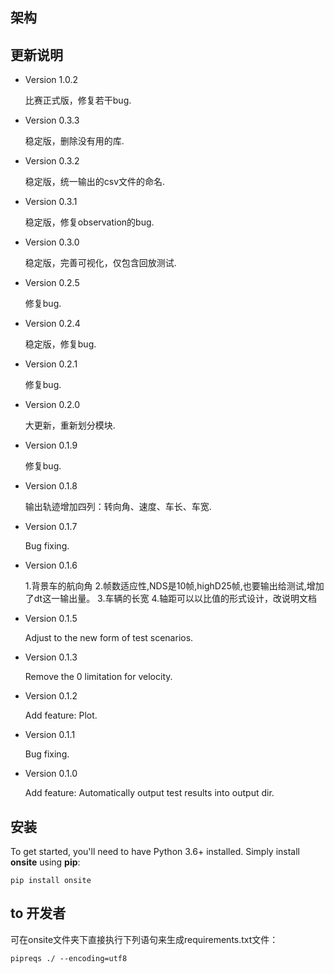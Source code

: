 ## 架构


## 更新说明
- Version 1.0.2

    比赛正式版，修复若干bug.

- Version 0.3.3

    稳定版，删除没有用的库.

- Version 0.3.2

    稳定版，统一输出的csv文件的命名.

- Version 0.3.1

    稳定版，修复observation的bug.

- Version 0.3.0

    稳定版，完善可视化，仅包含回放测试.

- Version 0.2.5

    修复bug.

- Version 0.2.4

    稳定版，修复bug.

- Version 0.2.1

    修复bug.
    
- Version 0.2.0

    大更新，重新划分模块.

- Version 0.1.9

    修复bug.

- Version 0.1.8

    输出轨迹增加四列：转向角、速度、车长、车宽.

- Version 0.1.7

    Bug fixing.

- Version 0.1.6

    1.背景车的航向角
    2.帧数适应性,NDS是10帧,highD25帧,也要输出给测试,增加了dt这一输出量。
    3.车辆的长宽
    4.轴距可以以比值的形式设计，改说明文档
    
- Version 0.1.5

    Adjust to the new form of test scenarios.

- Version 0.1.3

    Remove the 0 limitation for velocity.

- Version 0.1.2

    Add feature: Plot.

- Version 0.1.1

    Bug fixing.

- Version 0.1.0

    Add feature: Automatically output test results into output dir.


## 安装
To get started, you'll need to have Python 3.6+ installed. Simply install **onsite**  using **pip**:

`pip install onsite`

## to 开发者
可在onsite文件夹下直接执行下列语句来生成requirements.txt文件：

`pipreqs ./ --encoding=utf8`